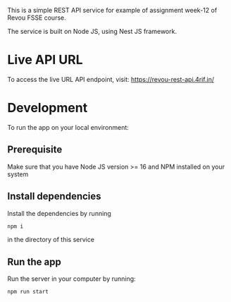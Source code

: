 This is a simple REST API service for example of assignment week-12 of Revou FSSE course.

The service is built on Node JS, using Nest JS framework.

# Live API URL

To access the live URL API endpoint, visit: https://revou-rest-api.4rif.in/

# Development

To run the app on your local environment:

## Prerequisite

Make sure that you have Node JS version >= 16 and NPM installed on your system

## Install dependencies

Install the dependencies by running

```sh
npm i
```

in the directory of this service

## Run the app

Run the server in your computer by running:

```sh
npm run start
```